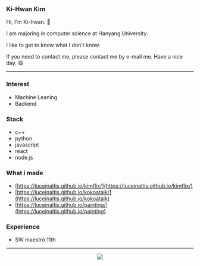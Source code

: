 ### Ki-Hwan Kim

  Hi, I'm Ki-hwan. 👋
  
  I am majoring in computer science at Hanyang University.
  
  I like to get to know what I don't know. 
  
  If you need to contact me, please contact me by e-mail me. Have a nice day. 😄
  
---
  
### Interest
- Machine Leaning
- Backend

### Stack
- c++
- python
- javascript
- react
- node.js

### What i made
- [https://luceinaltis.github.io/kimflix/](https://luceinaltis.github.io/kimflix/)
- [https://luceinaltis.github.io/kokoatalk/](https://luceinaltis.github.io/kokoatalk)
- [https://luceinaltis.github.io/painting/](https://luceinaltis.github.io/painting)

### Experience
- SW maestro 11th

---

<div align=center>
<a href="https://hits.seeyoufarm.com"><img src="https://hits.seeyoufarm.com/api/count/incr/badge.svg?url=https%3A%2F%2Fgithub.com%2Fluceinaltis&count_bg=%2379C83D&title_bg=%23555555&icon=&icon_color=%23E7E7E7&title=hits&edge_flat=false"/></a>
</div>
